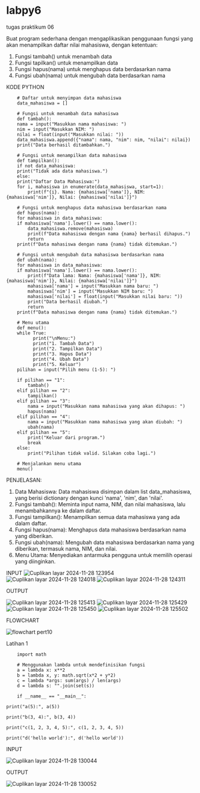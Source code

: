 # labpy6

tugas praktikum 06

Buat program sederhana dengan mengaplikasikan penggunaan fungsi
yang akan menampilkan daftar nilai mahasiswa, dengan ketentuan:
1. Fungsi tambah() untuk menambah data
2. Fungsi tapilkan() untuk menampilkan data
3. Fungsi hapus(nama) untuk menghapus data berdasarkan nama
4. Fungsi ubah(nama) untuk mengubah data berdasarkan nama

KODE PYTHON

        # Daftar untuk menyimpan data mahasiswa
        data_mahasiswa = []

        # Fungsi untuk menambah data mahasiswa
        def tambah():
        nama = input("Masukkan nama mahasiswa: ")
        nim = input("Masukkan NIM: ")
        nilai = float(input("Masukkan nilai: "))
        data_mahasiswa.append({"nama": nama, "nim": nim, "nilai": nilai})
        print("Data berhasil ditambahkan.")

        # Fungsi untuk menampilkan data mahasiswa
        def tampilkan():
        if not data_mahasiswa:
        print("Tidak ada data mahasiswa.")
        else:
        print("Daftar Data Mahasiswa:")
        for i, mahasiswa in enumerate(data_mahasiswa, start=1):
            print(f"{i}. Nama: {mahasiswa['nama']}, NIM: {mahasiswa['nim']}, Nilai: {mahasiswa['nilai']}")

        # Fungsi untuk menghapus data mahasiswa berdasarkan nama
        def hapus(nama):
        for mahasiswa in data_mahasiswa:
        if mahasiswa['nama'].lower() == nama.lower():
            data_mahasiswa.remove(mahasiswa)
            print(f"Data mahasiswa dengan nama {nama} berhasil dihapus.")
            return
        print(f"Data mahasiswa dengan nama {nama} tidak ditemukan.")

        # Fungsi untuk mengubah data mahasiswa berdasarkan nama
        def ubah(nama):
        for mahasiswa in data_mahasiswa:
        if mahasiswa['nama'].lower() == nama.lower():
            print(f"Data lama: Nama: {mahasiswa['nama']}, NIM: {mahasiswa['nim']}, Nilai: {mahasiswa['nilai']}")
            mahasiswa['nama'] = input("Masukkan nama baru: ")
            mahasiswa['nim'] = input("Masukkan NIM baru: ")
            mahasiswa['nilai'] = float(input("Masukkan nilai baru: "))
            print("Data berhasil diubah.")
            return
        print(f"Data mahasiswa dengan nama {nama} tidak ditemukan.")

        # Menu utama
        def menu():
        while True:
              print("\nMenu:")
              print("1. Tambah Data")
              print("2. Tampilkan Data")
              print("3. Hapus Data")
              print("4. Ubah Data")
              print("5. Keluar")
        pilihan = input("Pilih menu (1-5): ")

        if pilihan == "1":
            tambah()
        elif pilihan == "2":
            tampilkan()
        elif pilihan == "3":
            nama = input("Masukkan nama mahasiswa yang akan dihapus: ")
            hapus(nama)
        elif pilihan == "4":
            nama = input("Masukkan nama mahasiswa yang akan diubah: ")
            ubah(nama)
        elif pilihan == "5":
            print("Keluar dari program.")
            break
        else:
            print("Pilihan tidak valid. Silakan coba lagi.")

        # Menjalankan menu utama
        menu() 
        
PENJELASAN:
1. Data Mahasiswa: Data mahasiswa disimpan dalam list data_mahasiswa, yang berisi dictionary dengan kunci 'nama', 'nim', dan 'nilai'.
2. Fungsi tambah(): Meminta input nama, NIM, dan nilai mahasiswa, lalu menambahkannya ke dalam daftar.
3. Fungsi tampilkan(): Menampilkan semua data mahasiswa yang ada dalam daftar.
4. Fungsi hapus(nama): Menghapus data mahasiswa berdasarkan nama yang diberikan.
5. Fungsi ubah(nama): Mengubah data mahasiswa berdasarkan nama yang diberikan, termasuk nama, NIM, dan nilai.
6. Menu Utama: Menyediakan antarmuka pengguna untuk memilih operasi yang diinginkan.

INPUT
![Cuplikan layar 2024-11-28 123954](https://github.com/user-attachments/assets/690e8884-346f-418e-8d63-e4179e544d2d)
![Cuplikan layar 2024-11-28 124018](https://github.com/user-attachments/assets/e387ed62-fd2f-4b95-a3af-76e79333a453)
![Cuplikan layar 2024-11-28 124311](https://github.com/user-attachments/assets/47745cd6-7eb8-447c-8755-de744695b5f1)

OUTPUT

![Cuplikan layar 2024-11-28 125413](https://github.com/user-attachments/assets/03b8978c-c3fe-49c7-bacb-44223f59b4c6)
![Cuplikan layar 2024-11-28 125429](https://github.com/user-attachments/assets/eb1a7924-3851-47eb-94d3-e9f67a8adff2)
![Cuplikan layar 2024-11-28 125450](https://github.com/user-attachments/assets/cd166faa-8767-4655-8b6d-d1a8345b1c51)
![Cuplikan layar 2024-11-28 125502](https://github.com/user-attachments/assets/5d1913f7-1527-4b6b-8618-4358cb86592c)

FLOWCHART

![flowchart pert10](https://github.com/user-attachments/assets/447f74c7-8a2a-4687-805c-b28d7bd4fea5)



Latihan 1

        import math

        # Menggunakan lambda untuk mendefinisikan fungsi
        a = lambda x: x**2
        b = lambda x, y: math.sqrt(x*2 + y*2)
        c = lambda *args: sum(args) / len(args)
        d = lambda s: "".join(set(s))

        if __name__ == "__main__":

    print("a(5):", a(5))

    print("b(3, 4):", b(3, 4))

    print("c(1, 2, 3, 4, 5):", c(1, 2, 3, 4, 5))

    print("d('hello world'):", d('hello world'))

INPUT

![Cuplikan layar 2024-11-28 130044](https://github.com/user-attachments/assets/9ae78847-a3d4-4c7a-b084-f3ce3f1d9794)

OUTPUT

![Cuplikan layar 2024-11-28 130052](https://github.com/user-attachments/assets/afbc5184-c3a2-4ee8-9d64-da5cacc113ff)





